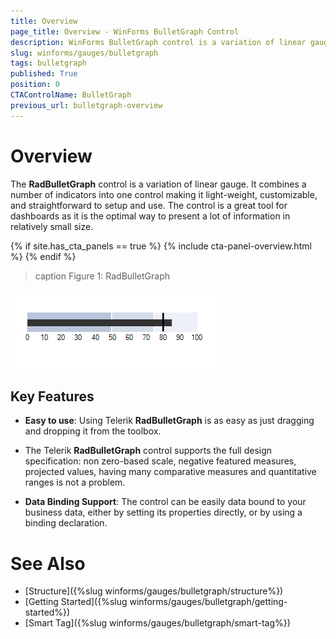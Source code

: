 ```yaml
---
title: Overview
page_title: Overview - WinForms BulletGraph Control
description: WinForms BulletGraph control is a variation of linear gauge. It combines a number of indicators, as well as the data indicator into one control, which is light weight, easily customizable and straightforward to setup and use.
slug: winforms/gauges/bulletgraph
tags: bulletgraph
published: True
position: 0
CTAControlName: BulletGraph
previous_url: bulletgraph-overview
---
```


# Overview

The __RadBulletGraph__ control is a variation of linear gauge. It combines a number of indicators into one control making it light-weight, customizable, and straightforward to setup and use. The control is a great tool for dashboards as it is the optimal way to present a lot of information in relatively small size.

{% if site.has_cta_panels == true %}
{% include cta-panel-overview.html %}
{% endif %}

>caption Figure 1: RadBulletGraph

![bulletgraph-overview 001](images/bulletgraph-overview001.png)

## Key Features

* __Easy to use__: Using Telerik __RadBulletGraph__ is as easy as just dragging and dropping it from the toolbox.

* The Telerik __RadBulletGraph__ control supports the full design specification: non zero-based scale, negative featured measures, projected values, having many comparative measures and quantitative ranges is not a problem.

* __Data Binding Support__: The control can be easily data bound to your business data, either by setting its properties directly, or by using a binding declaration.

# See Also

* [Structure]({%slug winforms/gauges/bulletgraph/structure%})
* [Getting Started]({%slug winforms/gauges/bulletgraph/getting-started%})
* [Smart Tag]({%slug winforms/gauges/bulletgraph/smart-tag%})